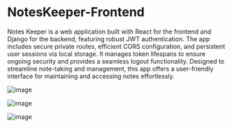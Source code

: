 # NotesKeeper-Frontend
Notes Keeper is a web application built with React for the frontend and Django for the backend, featuring robust JWT authentication. The app includes secure private routes, efficient CORS configuration, and persistent user sessions via local storage. It manages token lifespans to ensure ongoing security and provides a seamless logout functionality. Designed to streamline note-taking and management, this app offers a user-friendly interface for maintaining and accessing notes effortlessly.

![image](https://github.com/user-attachments/assets/40f939b8-2569-430b-ba9f-f5ce64ac61e7)

![image](https://github.com/user-attachments/assets/cba4bb6e-16f8-49d7-8f51-97a359a67e67)

![image](https://github.com/user-attachments/assets/6ef55254-426b-47b8-b817-f7001ee2c9d8)


